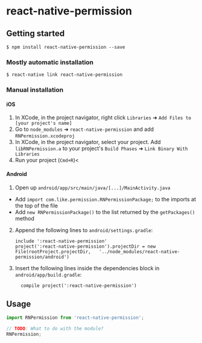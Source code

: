 
# react-native-permission

## Getting started

`$ npm install react-native-permission --save`

### Mostly automatic installation

`$ react-native link react-native-permission`

### Manual installation


#### iOS

1. In XCode, in the project navigator, right click `Libraries` ➜ `Add Files to [your project's name]`
2. Go to `node_modules` ➜ `react-native-permission` and add `RNPermission.xcodeproj`
3. In XCode, in the project navigator, select your project. Add `libRNPermission.a` to your project's `Build Phases` ➜ `Link Binary With Libraries`
4. Run your project (`Cmd+R`)<

#### Android

1. Open up `android/app/src/main/java/[...]/MainActivity.java`
  - Add `import com.like.permission.RNPermissionPackage;` to the imports at the top of the file
  - Add `new RNPermissionPackage()` to the list returned by the `getPackages()` method
2. Append the following lines to `android/settings.gradle`:
  	```
  	include ':react-native-permission'
  	project(':react-native-permission').projectDir = new File(rootProject.projectDir, 	'../node_modules/react-native-permission/android')
  	```
3. Insert the following lines inside the dependencies block in `android/app/build.gradle`:
  	```
      compile project(':react-native-permission')
  	```


## Usage
```javascript
import RNPermission from 'react-native-permission';

// TODO: What to do with the module?
RNPermission;
```
  